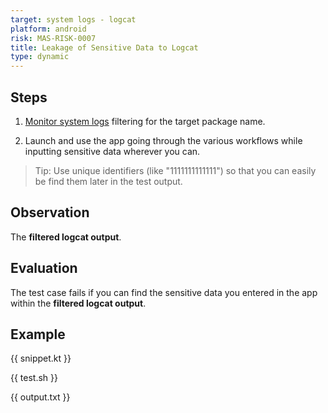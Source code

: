 ```yaml
---
target: system logs - logcat
platform: android
risk: MAS-RISK-0007
title: Leakage of Sensitive Data to Logcat
type: dynamic
---
```


## Steps

1. [Monitor system logs](https://mas.owasp.org/MASTG/techniques/android/MASTG-TECH-0009/) filtering for the target package name.

2. Launch and use the app going through the various workflows while inputting sensitive data wherever you can.

> Tip: Use unique identifiers (like "1111111111111") so that you can easily be find them later in the test output.

## Observation

The **filtered logcat output**.

## Evaluation

The test case fails if you can find the sensitive data you entered in the app within the **filtered logcat output**.

## Example

{{ snippet.kt }}

{{ test.sh }}

{{ output.txt }}
